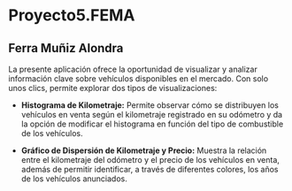 # Proyecto5.FEMA
## Ferra Muñiz Alondra

La presente aplicación ofrece la oportunidad de visualizar y analizar información clave sobre vehículos disponibles en el mercado. Con solo unos clics, permite explorar dos tipos de visualizaciones:

- **Histograma de Kilometraje:** Permite observar cómo se distribuyen los vehículos en venta según el kilometraje registrado en su odómetro y da la opción de modificar el histograma en función del tipo de combustible de los vehículos.

- **Gráfico de Dispersión de Kilometraje y Precio:** Muestra la relación entre el kilometraje del odómetro y el precio de los vehículos en venta, además de permitir identificar, a través de diferentes colores, los años de los vehículos anunciados.